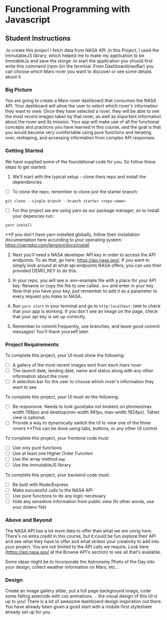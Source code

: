 # Functional Programming with Javascript

## Student Instructions

.to create this project I fetch data from NASA API
.In this Project, I used the ImmutableJS library, which helped me to make my application to be ImmtableJs and save the storge
.to start the application you should first write this command (npm i)in the terminal
.From Dashboard(navBar) you can choose which Mars rover you want to discover or see some details about it

### Big Picture

You are going to create a Mars rover dashboard that consumes the NASA API. Your dashboard will allow the user to select which rover's information they want to view. Once they have selected a rover, they will be able to see the most recent images taken by that rover, as well as important information about the rover and its mission. Your app will make use of all the functional concepts and practices you have learned in this course, and the goal is that you would become very comfortable using pure functions and iterating over, reshaping, and accessing information from complex API responses.

### Getting Started

We have supplied some of the foundational code for you. So follow these steps to get started:

1. We'll start with the typical setup - clone theis repo and install the dependencies

-   [ ] To clone the repo, remember to clone just the starter branch:

`git clone --single-branch --branch starter <repo-name>`

-   [ ] For this project we are using yarn as our package manager, so to install your depencies run:

`yarn install`

\*\*If you don’t have yarn installed globally, follow their installation documentation here according to your operating system: https://yarnpkg.com/lang/en/docs/install

2. Next you'll need a NASA developer API key in order to access the API endpoints. To do that, go here: https://api.nasa.gov/. If you want to simply look around at what api endpoints NASA offers, you can use their provided DEMO_KEY to do this.

3. In your repo, you will see a .env-example file with a place for your API key. Rename or copy the file to one called `.env` and enter in your key. Now that you have your key, just remember to add it as a parameter to every request you make to NASA.

4. Run `yarn start` in your terminal and go to `http:localhost:3000` to check that your app is working. If you don't see an image on the page, check that your api key is set up correctly.

5. Remember to commit frequently, use branches, and leave good commit messages! You'll thank yourself later.

### Project Requirements

To complete this project, your UI must show the following:

-   [ ] A gallery of the most recent images sent from each mars rover
-   [ ] The launch date, landing date, name and status along with any other information about the rover
-   [ ] A selection bar for the user to choose which rover's information they want to see

To complete this project, your UI must do the following:

-   [ ] Be responsive. Needs to look good(aka not broken) on phones(max width 768px) and desktop(min-width 991px, max-width 1824px). Tablet view is optional.
-   [ ] Provide a way to dynamically switch the UI to view one of the three rovers
        \*\*This can be done using tabs, buttons, or any other UI control

To complete this project, your frontend code must:

-   [ ] Use only pure functions
-   [ ] Use at least one Higher Order Function
-   [ ] Use the array method `map`
-   [ ] Use the ImmutableJS library

To complete this project, your backend code must:

-   [ ] Be built with Node/Express
-   [ ] Make successful calls to the NASA API
-   [ ] Use pure functions to do any logic necessary
-   [ ] Hide any sensetive information from public view (In other words, use your dotenv file)

### Above and Beyond

The NASA API has a lot more data to offer than what we are using here. There's no extra credit in this course, but it could be fun explore their API and see what they have to offer and what strikes your creativity to add into your project. You are not limited to the API calls we require. Look here (https://api.nasa.gov/ at the Browse API's section) to see all that's available.

Some ideas might be to incorporate the Astronomy Photo of the Day into your design, collect weather information on Mars, etc...

### Design

Create an image gallery slider, put a full page background image, code some falling asteroids with css animations ... the visual design of this UI is up to you! There is a lot of awesome dashboard design inspiration out there. You have already been given a good start with a mobile-first stylesheet already set up for you.
